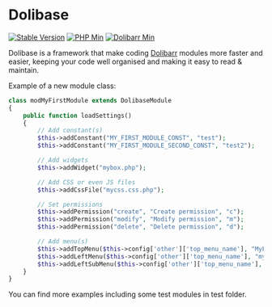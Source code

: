 # Dolibase

[![Stable Version](https://img.shields.io/badge/stable-v2.3.0-brightgreen.svg)](https://github.com/AXeL-dev/dolibase/releases/tag/v2.3.0)
[![PHP Min](https://img.shields.io/badge/PHP-%3E%3D%205.0-blue.svg)](https://github.com/php)
[![Dolibarr Min](https://img.shields.io/badge/Dolibarr-%3E%3D%203.8.x-orange.svg)](https://github.com/Dolibarr/dolibarr)

Dolibase is a framework that make coding [Dolibarr](https://github.com/Dolibarr/dolibarr) modules more faster and easier, keeping your code well organised and making it easy to read & maintain.

Example of a new module class:

```php
class modMyFirstModule extends DolibaseModule
{
	public function loadSettings()
	{
		// Add constant(s)
		$this->addConstant("MY_FIRST_MODULE_CONST", "test");
		$this->addConstant("MY_FIRST_MODULE_SECOND_CONST", "test2");

		// Add widgets
		$this->addWidget("mybox.php");

		// Add CSS or even JS files
		$this->addCssFile("mycss.css.php");

		// Set permissions
		$this->addPermission("create", "Create permission", "c");
		$this->addPermission("modify", "Modify permission", "m");
		$this->addPermission("delete", "Delete permission", "d");

		// Add menu(s)
		$this->addTopMenu($this->config['other']['top_menu_name'], "MyFirstMenu", "/myfirstmodule/index.php?test=1");
		$this->addLeftMenu($this->config['other']['top_menu_name'], "myleftmenu", "MyLeftMenu", "/myfirstmodule/index.php?test=2");
		$this->addLeftSubMenu($this->config['other']['top_menu_name'], "myleftmenu", "mysubleftmenu", "MySubLeftMenu", "/myfirstmodule/index.php?test=3");
	}
}
```

You can find more examples including some test modules in test folder.
